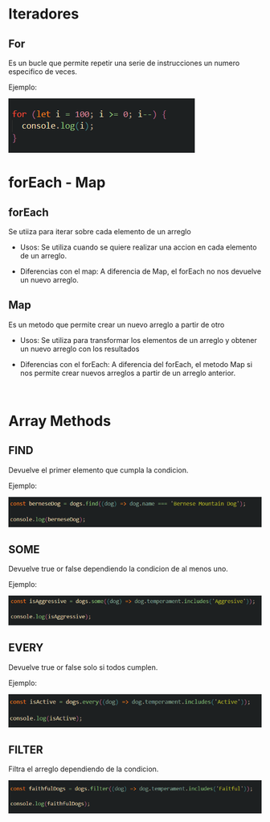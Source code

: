 # Iteradores

## For

Es un bucle que permite repetir una serie de instrucciones un numero especifico de veces.

Ejemplo:

![alt text](image.png)

# forEach - Map

## forEach

Se utiiza para iterar sobre cada elemento de un arreglo

- Usos: Se utiliza cuando se quiere realizar una accion en cada elemento de un arreglo.

- Diferencias con el map: A diferencia de Map, el forEach no nos devuelve un nuevo arreglo.

## Map

Es un metodo que permite crear un nuevo arreglo a partir de otro

- Usos: Se utiliza para transformar los elementos de un arreglo y obtener un nuevo arreglo con los resultados

- Diferencias con el forEach: A diferencia del forEach, el metodo Map si nos permite crear nuevos arreglos a partir de un arreglo anterior.

<br>

 # Array Methods

 ## FIND

 Devuelve el primer elemento que cumpla la condicion.

 Ejemplo:

 ![alt text](image-1.png)

 ## SOME

 Devuelve true or false dependiendo la condicion de al menos uno.

 Ejemplo: 

 ![alt text](image-2.png)

## EVERY

Devuelve true or false solo si todos cumplen.

Ejemplo: 

![alt text](image-3.png)

## FILTER

Filtra el arreglo dependiendo de la condicion.

![alt text](image-4.png)


